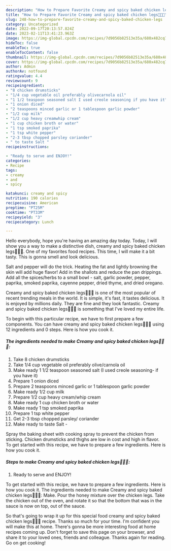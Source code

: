 ```yaml
---
description: "How to Prepare Favorite Creamy and spicy baked chicken legs🤤🤤🤤"
title: "How to Prepare Favorite Creamy and spicy baked chicken legs🤤🤤🤤"
slug: 248-how-to-prepare-favorite-creamy-and-spicy-baked-chicken-legs
category: Uncategorized
date: 2022-09-17T20:13:57.824Z
date: 2023-02-11T13:41:23.963Z
image: https://img-global.cpcdn.com/recipes/7d9056b82513e35a/680x482cq70/creamy-and-spicy-baked-chicken-legs-recipe-main-photo.jpg
hideToc: false
enableToc: true
enableTocContent: false
thumbnail: https://img-global.cpcdn.com/recipes/7d9056b82513e35a/680x482cq70/creamy-and-spicy-baked-chicken-legs-recipe-main-photo.jpg
cover: https://img-global.cpcdn.com/recipes/7d9056b82513e35a/680x482cq70/creamy-and-spicy-baked-chicken-legs-recipe-main-photo.jpg
author: Admin
authorAv: notfound
ratingvalue: 4.4
reviewcount: 9
recipeingredient:
- "8 chicken drumsticks"
- "1/4 cup vegetable oil preferably olivecarnola oil"
- "1 1/2 teaspoon seasoned salt I used creole seasoning if you have it"
- "1 onion diced"
- "2 teaspoons minced garlic or 1 tablespoon garlic powder"
- "1/2 cup milk"
- "1/2 cup heavy creamwhip cream"
- "1 cup chicken broth or water"
- "1 tsp smoked paprika"
- "1 tsp white pepper"
- "2-3 tbsp chopped parsley coriander"
- " to taste Salt "
recipeinstructions:

- "Ready to serve and ENJOY!"
categories:
- Recipe
tags:
- creamy
- and
- spicy

katakunci: creamy and spicy 
nutrition: 190 calories
recipecuisine: American
preptime: "PT25M"
cooktime: "PT33M"
recipeyield: "3"
recipecategory: Lunch

---
```



Hello everybody, hope you're having an amazing day today. Today, I will show you a way to make a distinctive dish, creamy and spicy baked chicken legs🤤🤤🤤. One of my favorites food recipes. This time, I will make it a bit tasty. This is gonna smell and look delicious.

Salt and pepper will do the trick. Heating the fat and lightly browning the skin will add huge flavor! Add in the shallots and reduce the pan drippings. Add all the spices/herbs to a small bowl - salt, garlic powder, pepper, paprika, smoked paprika, cayenne pepper, dried thyme, and dried oregano.

Creamy and spicy baked chicken legs🤤🤤🤤 is one of the most popular of recent trending meals in the world. It is simple, it's fast, it tastes delicious. It is enjoyed by millions daily. They are fine and they look fantastic. Creamy and spicy baked chicken legs🤤🤤🤤 is something that I've loved my entire life.


To begin with this particular recipe, we have to first prepare a few components. You can have creamy and spicy baked chicken legs🤤🤤🤤 using 12 ingredients and 0 steps. Here is how you cook it.

<!--inarticleads1-->

##### The ingredients needed to make Creamy and spicy baked chicken legs🤤🤤🤤:

1. Take 8 chicken drumsticks
1. Take 1/4 cup vegetable oil preferably olive/carnola oil
1. Make ready 1 1/2 teaspoon seasoned salt (I used creole seasoning- if you have it)
1. Prepare 1 onion diced
1. Prepare 2 teaspoons minced garlic or 1 tablespoon garlic powder
1. Make ready 1/2 cup milk
1. Prepare 1/2 cup heavy cream/whip cream
1. Make ready 1 cup chicken broth or water
1. Make ready 1 tsp smoked paprika
1. Prepare 1 tsp white pepper
1. Get 2-3 tbsp chopped parsley/ coriander
1. Make ready  to taste Salt -


Spray the baking sheet with cooking spray to prevent the chicken from sticking. Chicken drumsticks and thighs are low in cost and high in flavor. To get started with this recipe, we have to prepare a few ingredients. Here is how you cook it. 

<!--inarticleads2-->

##### Steps to make Creamy and spicy baked chicken legs🤤🤤🤤:


1. Ready to serve and ENJOY!

To get started with this recipe, we have to prepare a few ingredients. Here is how you cook it. The ingredients needed to make Creamy and spicy baked chicken legs🤤🤤🤤: Make. Pour the honey mixture over the chicken legs. Take the chicken out of the oven, and rotate it so that the bottom that was in the sauce is now on top, out of the sauce. 

So that's going to wrap it up for this special food creamy and spicy baked chicken legs🤤🤤🤤 recipe. Thanks so much for your time. I'm confident you will make this at home. There's gonna be more interesting food at home recipes coming up. Don't forget to save this page on your browser, and share it to your loved ones, friends and colleague. Thanks again for reading. Go on get cooking!
